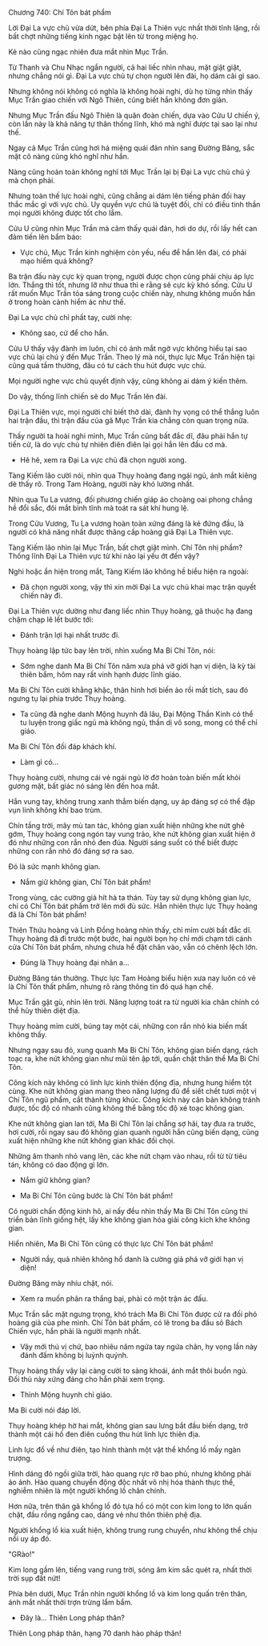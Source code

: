 




Chương 740: Chí Tôn bát phẩm


Lời Đại La vực chủ vừa dứt, bên phía Đại La Thiên vực nhất thời tĩnh lặng, rồi bất chợt những tiếng kinh ngạc bật lên từ trong miệng họ.

Kẻ nào cũng ngạc nhiên đưa mắt nhìn Mục Trần.

Từ Thanh và Chu Nhạc ngẩn người, cả hai liếc nhìn nhau, mặt giật giật, nhưng chẳng nói gì. Đại La vực chủ tự chọn người lên đài, họ dám cãi gì sao.

Nhưng không nói không có nghĩa là không hoài nghi, dù họ từng nhìn thấy Mục Trần giao chiến với Ngô Thiên, cũng biết hắn không đơn giản.

Nhưng Mục Trần đấu Ngô Thiên là quân đoàn chiến, dựa vào Cửu U chiến ý, còn lần này là khả năng tự thân thống lĩnh, khó mà nghĩ được tại sao lại như thế.

Ngay cả Mục Trần cũng hơi há miệng quái đản nhìn sang Đường Băng, sắc mặt cô nàng cũng khó nghĩ như hắn.

Nàng cũng hoàn toàn không nghĩ tới Mục Trần lại bị Đại La vực chủ chú ý mà chọn phải.

Nhưng toàn thế lực hoài nghi, cũng chẳng ai dám lên tiếng phản đối hay thắc mắc gì với vực chủ. Uy quyền vực chủ là tuyệt đối, chỉ có điều tinh thần mọi người không được tốt cho lắm.

Cửu U cũng nhìn Mục Trần mà cảm thấy quái đản, hơi do dự, rồi lấy hết can đảm tiến lên bẩm báo:

- Vực chủ, Mục Trần kinh nghiệm còn yếu, nếu để hắn lên đài, có phải mạo hiểm quá không?

Ba trận đấu này cực kỳ quan trọng, người được chọn cũng phải chịu áp lực lớn. Thắng thì tốt, nhưng lỡ như thua thì e rằng sẽ cực kỳ khó sống. Cửu U rất muốn Mục Trần tỏa sáng trong cuộc chiến này, nhưng không muốn hắn ở trong hoàn cảnh hiểm ác như thế.

Đại La vực chủ chỉ phất tay, cười nhẹ:

- Không sao, cứ để cho hắn.

Cửu U thấy vậy đành im luôn, chỉ có ánh mắt ngờ vực không hiểu tại sao vực chủ lại chú ý đến Mục Trần. Theo lý mà nói, thực lực Mục Trần hiện tại cũng quá tầm thường, đâu có tư cách thu hút được vực chủ.

Mọi người nghe vực chủ quyết định vậy, cũng không ai dám ý kiến thêm.

Do vậy, thống lĩnh chiến sẽ do Mục Trần lên đài.

Đại La Thiên vực, mọi người chỉ biết thở dài, đành hy vọng có thể thắng luôn hai trận đầu, thì trận đấu của gã Mục Trần kia chẳng còn quan trọng nữa.

Thấy người ta hoài nghi mình, Mục Trần cũng bất đắc dĩ, đâu phải hắn tự tiến cử, là do vực chủ tự nhiên điên điên lại gọi hắn lên đấu cơ mà.

- Hê hê, xem ra Đại La vực chủ đã chọn người xong.

Tàng Kiếm lão cười nói, nhìn qua Thụy hoàng đang ngái ngủ, ánh mắt kiêng dè thấy rõ. Trong Tam Hoàng, người này khó lường nhất.

Nhìn qua Tu La vương, đối phương chiến giáp áo choàng oai phong chẳng hề đổi sắc, đôi mắt bình tĩnh mà toát ra sát khí hung lệ.

Trong Cửu Vương, Tu La vương hoàn toàn xứng đáng là kẻ đứng đầu, là người có khả năng nhất được thăng cấp hoàng giả Đại La Thiên vực.

Tàng Kiếm lão nhìn lại Mục Trần, bất chợt giật mình. Chí Tôn nhị phẩm? Thống lĩnh Đại La Thiên vực từ khi nào lại yếu ớt đến vậy?

Nghi hoặc ẩn hiện trong mắt, Tàng Kiếm lão không hề biểu hiện ra ngoài:

- Đã chọn người xong, vậy thì xin mời Đại La vực chủ khai mạc trận quyết chiến này đi.

Đại La Thiên vực dường như đang liếc nhìn Thụy hoàng, gã thuộc hạ đang chậm chạp lê lết bước tới:

- Đánh trận lợi hại nhất trước đi.

Thụy hoàng lập tức bay lên trời, nhìn xuống Ma Bi Chí Tôn, nói:

- Sớm nghe danh Ma Bi Chí Tôn năm xưa phá vỡ giới hạn vị diện, là kỳ tài thiên bẩm, hôm nay rất vinh hạnh được lĩnh giáo.

Ma Bi Chí Tôn cười khằng khặc, thân hình hơi biến ảo rồi mất tích, sau đó ngưng tụ lại phía trước Thụy hoàng.

- Ta cũng đã nghe danh Mộng huynh đã lâu, Đại Mộng Thần Kinh có thể tu luyện trong giấc ngủ mà không ngủ, thần dị vô song, mong có thể chỉ giáo.

Ma Bi Chí Tôn đối đáp khách khí.

- Làm gì có...

Thụy hoàng cười, nhưng cái vẻ ngái ngủ lờ đờ hoàn toàn biến mất khỏi gương mặt, bất giác nó sáng lên đến hoa mắt.

Hắn vung tay, không trung xanh thẳm biến dạng, uy áp đáng sợ có thể đập vụn linh không khí bao trùm.

Chín tầng trời, mây mù tan tác, không gian xuất hiện những khe nứt ghê gớm, Thụy hoàng cong ngón tay vung trảo, khe nứt không gian xuất hiện ở đó như những con rắn nhỏ đen đúa. Người sáng suốt có thể biết được những con rắn nhỏ đó đáng sợ ra sao.

Đó là sức mạnh không gian.

- Nắm giữ không gian, Chí Tôn bát phẩm!

Trong vùng, các cường giả hít hà ta thán. Tùy tay sử dụng không gian lực, chỉ có Chí Tôn bát phẩm trở lên mới đủ sức. Hẳn nhiên thực lực Thụy hoàng đã là Chí Tôn bát phẩm!

Thiên Thứu hoàng và Linh Đồng hoàng nhìn thấy, chỉ mỉm cười bất đắc dĩ. Thụy hoàng đã đi trước một bước, hai người bọn họ chỉ mới chạm tới cánh cửa Chí Tôn bát phẩm, nhưng chưa hề đặt chân vào, vẫn có chênh lệch lớn.

- Đúng là Thụy hoàng đại nhân a...

Đường Băng tán thưởng. Thực lực Tam Hoàng biểu hiện xưa nay luôn có vẻ là Chí Tôn thất phẩm, nhưng rõ ràng thông tin đó quá hạn chế.

Mục Trần gật gù, nhìn lên trời. Năng lượng toát ra từ người kia chân chính có thể hủy thiên diệt địa.

Thụy hoàng mỉm cười, búng tay một cái, những con rắn nhỏ kia biến mất không thấy.

Nhưng ngay sau đó, xung quanh Ma Bi Chí Tôn, không gian biến dạng, rách toạc ra, khe nứt không gian như mũi tên ập tới, quấn chặt thân thể Ma Bi Chí Tôn.

Công kích này không có linh lực kinh thiên động địa, nhưng hung hiểm tột cùng. Khe nứt không gian mang theo năng lượng đủ để siết chết tươi một vị Chí Tôn ngũ phẩm, cắt thành từng khúc. Công kích này căn bản không tránh được, tốc độ có nhanh cũng không thể bằng tốc độ xé toạc không gian.

Khe nứt không gian lan tới, Ma Bi Chí Tôn lại chẳng sợ hãi, tay đưa ra trước, hơi cười, rồi ngay sau đó không gian quanh người hắn cũng biến dạng, cũng xuất hiện những khe nứt không gian khác đối chọi.

Những âm thanh nhỏ vang lên, các khe nứt chạm vào nhau, rồi từ từ tiêu tán, không có dao động gì lớn.

- Nắm giữ không gian?

- Ma Bi Chí Tôn cũng bước là Chí Tôn bát phẩm!

Có người chấn động kinh hô, ai nấy đều nhìn thấy Ma Bi Chí Tôn cũng thi triển bản lĩnh giống hệt, lấy khe không gian hóa giải công kích khe không gian.

Hiển nhiên, Ma Bi Chí Tôn cũng có thực lực Chí Tôn bát phẩm!

- Người nầy, quả nhiên không hổ danh là cường giả phá vỡ giới hạn vị diện!

Đường Băng mày nhíu chặt, nói.

- Xem ra muốn phân ra thắng bại, phải có một trận ác đấu.

Mục Trần sắc mặt ngưng trọng, khó trách Ma Bi Chí Tôn được cử ra đối phó hoàng giả của phe mình. Chí Tôn bát phẩm, có lẽ trong ba đầu sỏ Bách Chiến vực, hắn phải là người mạnh nhất.

- Vậy mới thú vị chứ, bao nhiêu năm ngứa tay ngứa chân, hy vọng lần này đánh đấm không bị luýnh quýnh.

Thụy hoàng thấy vậy lại càng cười to sảng khoái, ánh mắt thôi buồn ngủ. Đối thủ này xứng đáng cho hắn phải xem trọng.

- Thỉnh Mộng huynh chỉ giáo.

Ma Bi cười nói đáp lời.

Thụy hoàng khép hờ hai mắt, không gian sau lưng bắt đầu biến dạng, trở thành một cái hố đen điên cuồng thu hút linh lực thiên địa.

Linh lực đổ về như điên, tạo hình thành một vật thể khổng lồ mấy ngàn trượng.

Hình dáng đó ngồi giữa trời, hào quang rực rỡ bao phủ, nhưng không phải ảo ảnh. Hào quang chuyển động độc nhất vô nhị hóa thành thực thể, nghiễm nhiên là một người khổng lồ chân chính.

Hơn nữa, trên thân gã khổng lồ đó tựa hồ có một con kim long to lớn quấn chặt, đầu rồng ngẩng cao, dáng vẻ như thôn thiên phệ địa.

Người khổng lồ kia xuất hiện, không trung rung chuyển, như không thể chịu nổi uy áp đó.

"GRào!"

Kim long gầm lên, tiếng vang rung trời, sóng âm kim sắc quét ra, nhất thời trời sụp đất nứt!

Phía bên dưới, Mục Trần nhìn người khổng lồ và kim long quấn trên thân, ánh mắt nhất thời trợn trừng lẩm bẩm.

- Đây là... Thiên Long pháp thân?

Thiên Long pháp thân, hạng 70 danh hào pháp thân!




